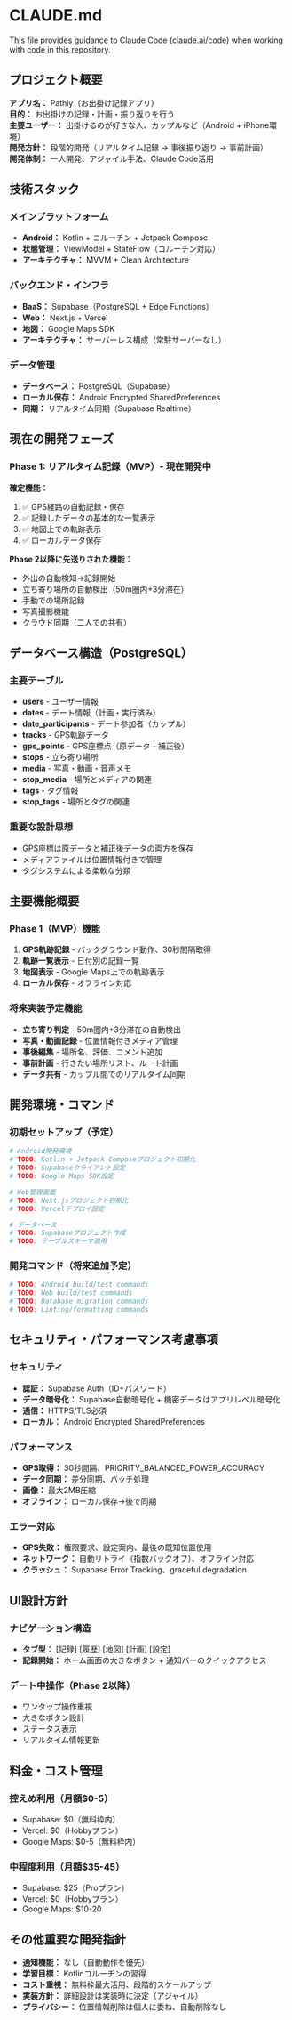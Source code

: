 # CLAUDE.md

This file provides guidance to Claude Code (claude.ai/code) when working with code in this repository.

## プロジェクト概要

**アプリ名：** Pathly（お出掛け記録アプリ）  
**目的：** お出掛けの記録・計画・振り返りを行う  
**主要ユーザー：** 出掛けるのが好きな人、カップルなど（Android + iPhone環境）  
**開発方針：** 段階的開発（リアルタイム記録 → 事後振り返り → 事前計画）  
**開発体制：** 一人開発、アジャイル手法、Claude Code活用

## 技術スタック

### メインプラットフォーム

- **Android：** Kotlin + コルーチン + Jetpack Compose
- **状態管理：** ViewModel + StateFlow（コルーチン対応）
- **アーキテクチャ：** MVVM + Clean Architecture

### バックエンド・インフラ

- **BaaS：** Supabase（PostgreSQL + Edge Functions）
- **Web：** Next.js + Vercel
- **地図：** Google Maps SDK
- **アーキテクチャ：** サーバーレス構成（常駐サーバーなし）

### データ管理

- **データベース：** PostgreSQL（Supabase）
- **ローカル保存：** Android Encrypted SharedPreferences
- **同期：** リアルタイム同期（Supabase Realtime）

## 現在の開発フェーズ

### Phase 1: リアルタイム記録（MVP）- 現在開発中

**確定機能：**

1. ✅ GPS経路の自動記録・保存
2. ✅ 記録したデータの基本的な一覧表示
3. ✅ 地図上での軌跡表示
4. ✅ ローカルデータ保存

**Phase 2以降に先送りされた機能：**

- 外出の自動検知→記録開始
- 立ち寄り場所の自動検出（50m圏内+3分滞在）
- 手動での場所記録
- 写真撮影機能
- クラウド同期（二人での共有）

## データベース構造（PostgreSQL）

### 主要テーブル

- **users** - ユーザー情報
- **dates** - デート情報（計画・実行済み）
- **date_participants** - デート参加者（カップル）
- **tracks** - GPS軌跡データ
- **gps_points** - GPS座標点（原データ・補正後）
- **stops** - 立ち寄り場所
- **media** - 写真・動画・音声メモ
- **stop_media** - 場所とメディアの関連
- **tags** - タグ情報
- **stop_tags** - 場所とタグの関連

### 重要な設計思想

- GPS座標は原データと補正後データの両方を保存
- メディアファイルは位置情報付きで管理
- タグシステムによる柔軟な分類

## 主要機能概要

### Phase 1（MVP）機能

1. **GPS軌跡記録** - バックグラウンド動作、30秒間隔取得
2. **軌跡一覧表示** - 日付別の記録一覧
3. **地図表示** - Google Maps上での軌跡表示
4. **ローカル保存** - オフライン対応

### 将来実装予定機能

- **立ち寄り判定** - 50m圏内+3分滞在の自動検出
- **写真・動画記録** - 位置情報付きメディア管理
- **事後編集** - 場所名、評価、コメント追加
- **事前計画** - 行きたい場所リスト、ルート計画
- **データ共有** - カップル間でのリアルタイム同期

## 開発環境・コマンド

### 初期セットアップ（予定）

```bash
# Android開発環境
# TODO: Kotlin + Jetpack Composeプロジェクト初期化
# TODO: Supabaseクライアント設定
# TODO: Google Maps SDK設定

# Web管理画面
# TODO: Next.jsプロジェクト初期化
# TODO: Vercelデプロイ設定

# データベース
# TODO: Supabaseプロジェクト作成
# TODO: テーブルスキーマ適用
```

### 開発コマンド（将来追加予定）

```bash
# TODO: Android build/test commands
# TODO: Web build/test commands
# TODO: Database migration commands
# TODO: Linting/formatting commands
```

## セキュリティ・パフォーマンス考慮事項

### セキュリティ

- **認証：** Supabase Auth（ID+パスワード）
- **データ暗号化：** Supabase自動暗号化 + 機密データはアプリレベル暗号化
- **通信：** HTTPS/TLS必須
- **ローカル：** Android Encrypted SharedPreferences

### パフォーマンス

- **GPS取得：** 30秒間隔、PRIORITY_BALANCED_POWER_ACCURACY
- **データ同期：** 差分同期、バッチ処理
- **画像：** 最大2MB圧縮
- **オフライン：** ローカル保存→後で同期

### エラー対応

- **GPS失敗：** 権限要求、設定案内、最後の既知位置使用
- **ネットワーク：** 自動リトライ（指数バックオフ）、オフライン対応
- **クラッシュ：** Supabase Error Tracking、graceful degradation

## UI設計方針

### ナビゲーション構造

- **タブ型：** [記録] [履歴] [地図] [計画] [設定]
- **記録開始：** ホーム画面の大きなボタン + 通知バーのクイックアクセス

### デート中操作（Phase 2以降）

- ワンタップ操作重視
- 大きなボタン設計
- ステータス表示
- リアルタイム情報更新

## 料金・コスト管理

### 控えめ利用（月額$0-5）

- Supabase: $0（無料枠内）
- Vercel: $0（Hobbyプラン）
- Google Maps: $0-5（無料枠内）

### 中程度利用（月額$35-45）

- Supabase: $25（Proプラン）
- Vercel: $0（Hobbyプラン）
- Google Maps: $10-20

## その他重要な開発指針

- **通知機能：** なし（自動動作を優先）
- **学習目標：** Kotlinコルーチンの習得
- **コスト重視：** 無料枠最大活用、段階的スケールアップ
- **実装方針：** 詳細設計は実装時に決定（アジャイル）
- **プライバシー：** 位置情報削除は個人に委ね、自動削除なし
